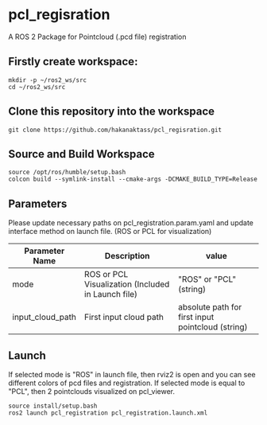# pcl_regisration
A ROS 2 Package for Pointcloud (.pcd file) registration

## Firstly create workspace:
```
mkdir -p ~/ros2_ws/src
cd ~/ros2_ws/src

```
## Clone this repository into the workspace
```
git clone https://github.com/hakanaktass/pcl_regisration.git
```
## Source and Build Workspace

```
source /opt/ros/humble/setup.bash
colcon build --symlink-install --cmake-args -DCMAKE_BUILD_TYPE=Release

```

## Parameters

Please update necessary paths on pcl_registration.param.yaml and update interface method on launch file. (ROS or PCL for visualization)

| Parameter Name                 | Description                                                     | value                                             |
| ------------------------------ | --------------------------------------------------------------- | ------------------------------------------------- |
| mode                           | ROS or PCL Visualization (Included in Launch file)              | "ROS" or "PCL" (string)                           |
| input_cloud_path               | First input cloud path                                          | absolute path for first input pointcloud (string) |

## Launch 

If selected mode is "ROS" in launch file, then rviz2 is open and you can see different colors of pcd files and registration. If selected mode is equal to "PCL", then 2 pointclouds visualized on pcl_viewer.

```
source install/setup.bash
ros2 launch pcl_registration pcl_registration.launch.xml
```